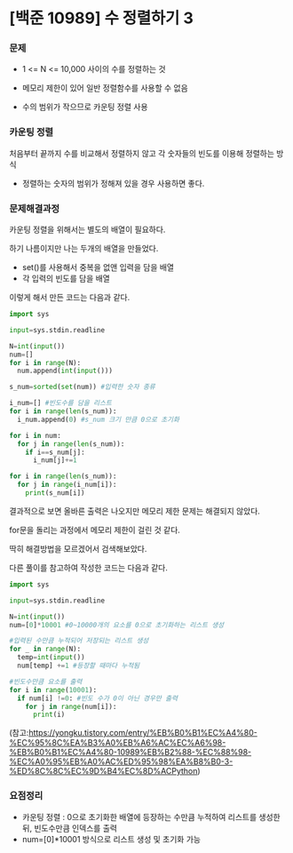 # [백준 10989] 수 정렬하기 3

### 문제

* 1 <= N <= 10,000 사이의 수를 정렬하는 것

* 메모리 제한이 있어 일반 정렬함수를 사용할 수 없음
* 수의 범위가 작으므로 카운팅 정렬 사용



### 카운팅 정렬

처음부터 끝까지 수를 비교해서 정렬하지 않고 각 숫자들의 빈도를 이용해 정렬하는 방식

* 정렬하는 숫자의 범위가 정해져 있을 경우 사용하면 좋다.



### 문제해결과정

카운팅 정렬을 위해서는 별도의 배열이 필요하다.

하기 나름이지만 나는 두개의 배열을 만들었다.

* set()를 사용해서 중복을 없앤 입력을 담을 배열
* 각 입력의 빈도를 담을 배열



이렇게 해서 만든 코드는 다음과 같다.

```python
import sys

input=sys.stdin.readline

N=int(input())
num=[]
for i in range(N):
  num.append(int(input()))

s_num=sorted(set(num)) #입력한 숫자 종류

i_num=[] #빈도수를 담을 리스트
for i in range(len(s_num)):
  i_num.append(0) #s_num 크기 만큼 0으로 초기화

for i in num:
  for j in range(len(s_num)):
    if i==s_num[j]:
      i_num[j]+=1

for i in range(len(s_num)):
  for j in range(i_num[i]):
    print(s_num[i])
```

결과적으로 보면 올바른 출력은 나오지만 메모리 제한 문제는 해결되지 않았다.

for문을 돌리는 과정에서 메모리 제한이 걸린 것 같다.

딱히 해결방법을 모르겠어서 검색해보았다.



다른 풀이를 참고하여 작성한 코드는 다음과 같다.

```python
import sys

input=sys.stdin.readline

N=int(input())
num=[0]*10001 #0~10000개의 요소를 0으로 초기화하는 리스트 생성

#입력된 수만큼 누적되어 저장되는 리스트 생성
for _ in range(N):
  temp=int(input())
  num[temp] +=1 #등장할 때마다 누적됨

#빈도수만큼 요소를 출력
for i in range(10001):
  if num[i] !=0: #빈도 수가 0이 아닌 경우만 출력
    for j in range(num[i]):
      print(i)
```

(참고:https://yongku.tistory.com/entry/%EB%B0%B1%EC%A4%80-%EC%95%8C%EA%B3%A0%EB%A6%AC%EC%A6%98-%EB%B0%B1%EC%A4%80-10989%EB%B2%88-%EC%88%98-%EC%A0%95%EB%A0%AC%ED%95%98%EA%B8%B0-3-%ED%8C%8C%EC%9D%B4%EC%8D%ACPython)



### 요점정리

* 카운팅 정렬 :  0으로 초기화한 배열에 등장하는 수만큼 누적하여 리스트를 생성한 뒤,  빈도수만큼 인덱스를 출력
* num=[0]*10001 방식으로 리스트 생성 및 초기화 가능


